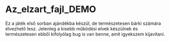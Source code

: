 # Az_elzart_fajl_DEMO

Ez a játék első sorban ajándékba készül, de természetesen bárki számára élvezhető lesz. Jelenleg a kisebb működési elvek készülnek és természetesen ebből kifolyólag bug is van benne, amit igyekszem kijavítani.
